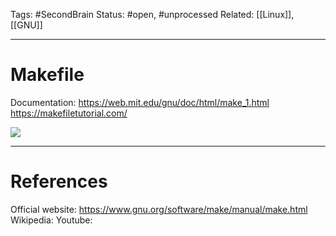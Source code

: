 Tags: #SecondBrain 
Status: #open, #unprocessed
Related: [[Linux]], [[GNU]]

---
# Makefile

Documentation: 
https://web.mit.edu/gnu/doc/html/make_1.html
https://makefiletutorial.com/

![](https://www.youtube.com/watch?v=DtGrdB8wQ_8&t=1071s)


---
# References
Official website: https://www.gnu.org/software/make/manual/make.html
Wikipedia:
Youtube: